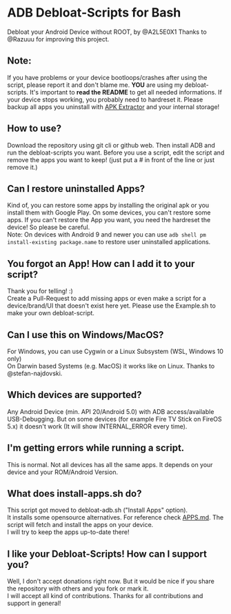 # ADB Debloat-Scripts for Bash
Debloat your Android Device without ROOT, by @A2L5E0X1
Thanks to @Razuuu for improving this project.

## Note:
If you have problems or your device bootloops/crashes after using the script, please report it and don't blame me. **YOU** are using my debloat-scripts. It's important to **read the README** to get all needed informations. If your device stops working, you probably need to hardreset it. Please backup all apps you uninstall with [APK Extractor](https://f-droid.org/en/packages/axp.tool.apkextractor/) and your internal storage!

## How to use?
Download the repository using git cli or github web. Then install ADB and run the debloat-scripts you want. Before you use a script, edit the script and remove the apps you want to keep! (just put a # in front of the line or just remove it.)

## Can I restore uninstalled Apps?
Kind of, you can restore some apps by installing the original apk or you install them with Google Play. On some devices, you can't restore some apps. If you can't restore the App you want, you need the hardreset the device! So please be careful.  
Note: On devices with Android 9 and newer you can use `adb shell pm install-existing package.name` to restore user uninstalled applications.

## You forgot an App! How can I add it to your script?
Thank you for telling! :)  
Create a Pull-Request to add missing apps or even make a script for a device/brand/UI that doesn't exist here yet. Please use the Example.sh to make your own debloat-script.

## Can I use this on Windows/MacOS?
For Windows, you can use Cygwin or a Linux Subsystem (WSL, Windows 10 only)  
On Darwin based Systems (e.g. MacOS) it works like on Linux. Thanks to @stefan-najdovski.

## Which devices are supported?
Any Android Device (min. API 20/Android 5.0) with ADB access/available USB-Debugging. But on some devices (for example Fire TV Stick on FireOS 5.x) it doesn't work (It will show INTERNAL_ERROR every time).

## I'm getting errors while running a script.
This is normal. Not all devices has all the same apps. It depends on your device and your ROM/Android Version.

## What does install-apps.sh do?
This script got moved to debloat-adb.sh ("Install Apps" option).  
It installs some opensource alternatives. For reference check [APPS.md](https://github.com/A2L5E0X1/debloat-adb/blob/master/APPS.md). The script will fetch and install the apps on your device.  
I will try to keep the apps up-to-date there!  

## I like your Debloat-Scripts! How can I support you?
Well, I don't accept donations right now. But it would be nice if you share the repository with others and you fork or mark it.  
I will accept all kind of contributions. Thanks for all contributions and support in general!


